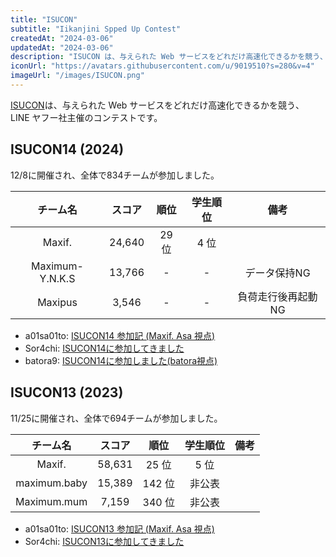```yaml
---
title: "ISUCON"
subtitle: "Iikanjini Spped Up Contest"
createdAt: "2024-03-06"
updatedAt: "2024-03-06"
description: "ISUCON は、与えられた Web サービスをどれだけ高速化できるかを競う、 LINE ヤフー社主催のコンテストです。"
iconUrl: "https://avatars.githubusercontent.com/u/9019510?s=280&v=4"
imageUrl: "/images/ISUCON.png"
---
```


[ISUCON](https://isucon.net/)は、与えられた Web サービスをどれだけ高速化できるかを競う、 LINE ヤフー社主催のコンテストです。

## ISUCON14 (2024)
12/8に開催され、全体で834チームが参加しました。

| チーム名 | スコア | 順位 | 学生順位 | 備考 |
| :-: | :-: | :-: | :-: | :-: |
| Maxif. | 24,640 | 29 位 | 4 位 | |
| Maximum-Y.N.K.S | 13,766 | - | - | データ保持NG |
| Maxipus | 3,546 | - | - | 負荷走行後再起動NG |

- a01sa01to: [ISUCON14 参加記 (Maxif. Asa 視点)](https://a01sa01to.com/articles/2024/12/isucon14)
- Sor4chi: [ISUCON14に参加してきました](https://monica-dev.com/blog/isucon14)
- batora9: [ISUCON14に参加しました(batora視点)](https://batoran.com/articles/isucon14)

## ISUCON13 (2023)
11/25に開催され、全体で694チームが参加しました。

| チーム名 | スコア | 順位 | 学生順位 | 備考 |
| :-: | :-: | :-: | :-: | :-: |
| Maxif. | 58,631 | 25 位 | 5 位 | |
| maximum.baby | 15,389 | 142 位 | 非公表 | |
| Maximum.mum | 7,159 | 340 位 | 非公表 | |

- a01sa01to: [ISUCON13 参加記 (Maxif. Asa 視点)](https://a01sa01to.com/articles/2023/11/isucon13/)
- Sor4chi: [ISUCON13に参加してきました](https://monica-dev.com/blog/isucon13/)